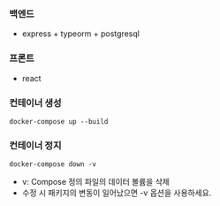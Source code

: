 ### 백엔드 
- express + typeorm + postgresql

### 프론트
- react

### 컨테이너 생성
```
docker-compose up --build
```
 
### 컨테이너 정지
```
docker-compose down -v
```
- v: Compose 정의 파일의 데이터 볼륨을 삭제 
- 수정 시 패키지의 변동이 일어났으면 -v 옵션을 사용하세요.

